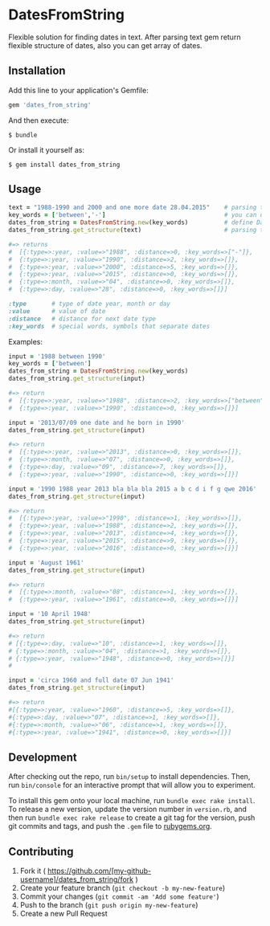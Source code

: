 # DatesFromString

Flexible solution for finding dates in text. After parsing text gem return flexible structure of dates, also you can get array of dates.


## Installation

Add this line to your application's Gemfile:

```ruby
gem 'dates_from_string'
```

And then execute:

    $ bundle

Or install it yourself as:

    $ gem install dates_from_string

## Usage


```ruby
text = "1988-1990 and 2000 and one more date 28.04.2015"    # parsing text
key_words = ['between','-']                                 # you can define special separator
dates_from_string = DatesFromString.new(key_words)          # define DatesFromString object
dates_from_string.get_structure(text)                       # parsing text

#=> returns
#  [{:type=>:year, :value=>"1988", :distance=>0, :key_words=>["-"]},
#  {:type=>:year, :value=>"1990", :distance=>2, :key_words=>[]},
#  {:type=>:year, :value=>"2000", :distance=>5, :key_words=>[]},
#  {:type=>:year, :value=>"2015", :distance=>0, :key_words=>[]},
#  {:type=>:month, :value=>"04", :distance=>0, :key_words=>[]},
#  {:type=>:day, :value=>"28", :distance=>0, :key_words=>[]}]

:type       # type of date year, month or day
:value      # value of date
:distance   # distance for next date type
:key_words  # special words, symbols that separate dates
```

Examples:

```ruby
input = '1988 between 1990'
key_words = ['between']
dates_from_string = DatesFromString.new(key_words)
dates_from_string.get_structure(input)

#=> return
#  [{:type=>:year, :value=>"1988", :distance=>2, :key_words=>["between"]},
#  {:type=>:year, :value=>"1990", :distance=>0, :key_words=>[]}]

input = '2013/07/09 one date and he born in 1990'
dates_from_string.get_structure(input)

#=> return
#  [{:type=>:year, :value=>"2013", :distance=>0, :key_words=>[]},
#  {:type=>:month, :value=>"07", :distance=>0, :key_words=>[]},
#  {:type=>:day, :value=>"09", :distance=>7, :key_words=>[]},
#  {:type=>:year, :value=>"1990", :distance=>0, :key_words=>[]}]

input = '1990 1988 year 2013 bla bla bla 2015 a b c d i f g qwe 2016'
dates_from_string.get_structure(input)

#=> return
#  [{:type=>:year, :value=>"1990", :distance=>1, :key_words=>[]},
#  {:type=>:year, :value=>"1988", :distance=>2, :key_words=>[]},
#  {:type=>:year, :value=>"2013", :distance=>4, :key_words=>[]},
#  {:type=>:year, :value=>"2015", :distance=>9, :key_words=>[]},
#  {:type=>:year, :value=>"2016", :distance=>0, :key_words=>[]}]

input = 'August 1961'
dates_from_string.get_structure(input)

#=> return
#  [{:type=>:month, :value=>"08", :distance=>1, :key_words=>[]},
#  {:type=>:year, :value=>"1961", :distance=>0, :key_words=>[]}]

input = '10 April 1948'
dates_from_string.get_structure(input)

#=> return
# [{:type=>:day, :value=>"10", :distance=>1, :key_words=>[]},
# {:type=>:month, :value=>"04", :distance=>1, :key_words=>[]},
# {:type=>:year, :value=>"1948", :distance=>0, :key_words=>[]}]
#

input = 'circa 1960 and full date 07 Jun 1941'
dates_from_string.get_structure(input)

#=> return
#[{:type=>:year, :value=>"1960", :distance=>5, :key_words=>[]},
#{:type=>:day, :value=>"07", :distance=>1, :key_words=>[]},
#{:type=>:month, :value=>"06", :distance=>1, :key_words=>[]},
#{:type=>:year, :value=>"1941", :distance=>0, :key_words=>[]}]
```

## Development

After checking out the repo, run `bin/setup` to install dependencies. Then, run `bin/console` for an interactive prompt that will allow you to experiment.

To install this gem onto your local machine, run `bundle exec rake install`. To release a new version, update the version number in `version.rb`, and then run `bundle exec rake release` to create a git tag for the version, push git commits and tags, and push the `.gem` file to [rubygems.org](https://rubygems.org).

## Contributing

1. Fork it ( https://github.com/[my-github-username]/dates_from_string/fork )
2. Create your feature branch (`git checkout -b my-new-feature`)
3. Commit your changes (`git commit -am 'Add some feature'`)
4. Push to the branch (`git push origin my-new-feature`)
5. Create a new Pull Request
